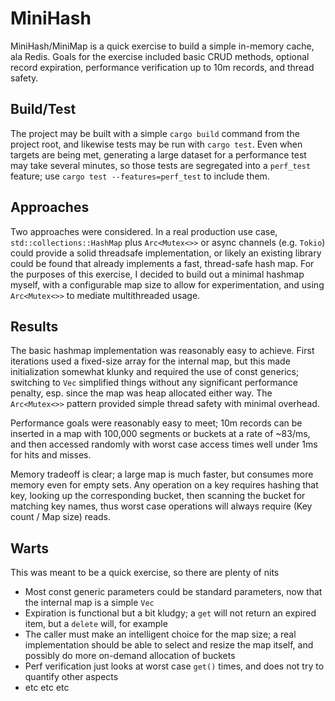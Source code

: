 # MiniHash

MiniHash/MiniMap is a quick exercise to build a simple in-memory cache, ala Redis. Goals for the exercise
included basic CRUD methods, optional record expiration, performance verification up to 10m records, and 
thread safety.

## Build/Test

The project may be built with a simple `cargo build` command from the project root, and likewise tests may be run
with `cargo test`. Even when targets are being met, generating a large dataset for a performance test may take several 
minutes, so those tests are segregated into a `perf_test` feature; use `cargo test --features=perf_test` to include them.

## Approaches

Two approaches were considered. In a real production use case, `std::collections::HashMap` plus `Arc<Mutex<>>` 
or async channels (e.g. `Tokio`) could provide a solid threadsafe implementation, or likely an existing library
could be found that already implements a fast, thread-safe hash map. For the purposes of this exercise, I decided
to build out a minimal hashmap myself, with a configurable map size to allow for experimentation, and using 
`Arc<Mutex<>>` to mediate multithreaded usage.

## Results

The basic hashmap implementation was reasonably easy to achieve. First iterations used a fixed-size array for the
internal map, but this made initialization somewhat klunky and required the use of const generics; switching to `Vec`
simplified things without any significant performance penalty, esp. since the map was heap allocated either way. The
`Arc<Mutex<>>` pattern provided simple thread safety with minimal overhead.

Performance goals were reasonably easy to meet; 10m records can be inserted in a map with 100,000 segments or buckets
at a rate of ~83/ms, and then accessed randomly with worst case access times well under 1ms for hits and misses.

Memory tradeoff is clear; a large map is much faster, but consumes more memory even for empty sets. Any operation on
a key requires hashing that key, looking up the corresponding bucket, then scanning the bucket for matching key names,
thus worst case operations will always require (Key count / Map size) reads.

## Warts

This was meant to be a quick exercise, so there are plenty of nits

- Most const generic parameters could be standard parameters, now that the internal map is a simple `Vec`
- Expiration is functional but a bit kludgy; a `get` will not return an expired item, but a `delete` will, for example
- The caller must make an intelligent choice for the map size; a real implementation should be able to select and resize the map itself, and possibly do more on-demand allocation of buckets
- Perf verification just looks at worst case `get()` times, and does not try to quantify other aspects
- etc etc etc